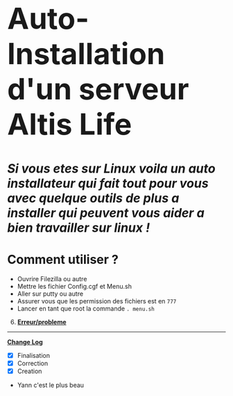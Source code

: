 <h1 style="font-size: 4.8em">Auto-Installation d'un serveur Altis Life</h1>

# *Si vous etes sur Linux voila un auto installateur qui fait tout pour vous avec quelque outils de plus a installer qui peuvent vous aider a bien travailler sur linux !*

# **Comment utiliser ?**

* Ouvrire Filezilla ou autre 
* Mettre les fichier Config.cgf et Menu.sh
* Aller sur putty ou autre
* Assurer vous que les permission des fichiers est en `777`
* Lancer en tant que root la commande `. menu.sh`





6. **[Erreur/probleme](https://github.com/KazeroG/Arma-3-Serveur-A-a-Z/wiki/Erreur)**
***

**[Change Log](https://github.com/KazeroG/Arma-3-Serveur-A-a-Z/wiki/Change-Log-Wiki)**
- [x] Finalisation
- [x] Correction
- [x] Creation

- Yann c'est le plus beau
